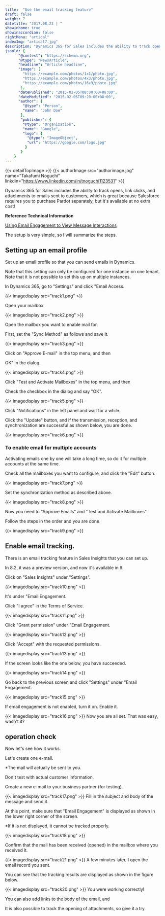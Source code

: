 ```yaml
---
title:  "Use the email tracking feature"
draft: false
weight: 7
datetitle: "2017.08.23 | "
showinhome: true
showinaccordian: false
rightMenu: "artical"
indexImg: "artical7.jpg"
description: "Dynamics 365 for Sales includes the ability to track opens, link clicks, and attachments to emails sent to customers, which is great because Salesforce requires you to purchase Pardot separately, but it's available at no extra cost!"
jsonld: {
      "@context": "https://schema.org",
      "@type": "NewsArticle",
      "headline": "Article headline",
      "image": [
        "https://example.com/photos/1x1/photo.jpg",
        "https://example.com/photos/4x3/photo.jpg",
        "https://example.com/photos/16x9/photo.jpg"
       ],
      "datePublished": "2015-02-05T08:00:00+08:00",
      "dateModified": "2015-02-05T09:20:00+08:00",
      "author": {
        "@type": "Person",
        "name": "John Doe"
       },
       "publisher": {
        "@type": "Organization",
        "name": "Google",
        "logo": {
          "@type": "ImageObject",
          "url": "https://google.com/logo.jpg"
         }
       }
    }
---
```

{{< detailTopImage >}}
{{< authorImage src="authorimage.jpg" name="Takafumi Noguchi" linkdin="https://www.linkedin.com/in/tnoguchi1123531" >}}
<!-- Intro  -->
Dynamics 365 for Sales includes the ability to track opens, link clicks, and attachments to emails sent to customers, which is great because Salesforce requires you to purchase Pardot separately, but it's available at no extra cost!

**Reference Technical Information**

[Using Email Engagement to View Message Interactions](https://docs.microsoft.com/ja-jp/dynamics365/ai/sales/email-engagement)

The setup is very simple, so I will summarize the steps.

## Setting up an email profile
Set up an email profile so that you can send emails in Dynamics.

Note that this setting can only be configured for one instance on one tenant.
Note that it is not possible to set this up on multiple instances.

In Dynamics 365, go to "Settings" and click "Email Access.
<!-- Image= track1.png -->
{{< imagedisplay src="track1.png" >}}

Open your mailbox.
<!-- Image= track2.png -->
{{< imagedisplay src="track2.png" >}}

Open the mailbox you want to enable mail for.

First, set the "Sync Method" as follows and save it.
<!-- Image= track3.png -->
{{< imagedisplay src="track3.png" >}}

Click on "Approve E-mail" in the top menu, and then

OK" in the dialog.
<!-- Image= track4.png -->
{{< imagedisplay src="track4.png" >}}

Click "Test and Activate Mailboxes" in the top menu, and then

Check the checkbox in the dialog and say "OK".
<!-- Image= track5.png -->
{{< imagedisplay src="track5.png" >}}

Click "Notifications" in the left panel and wait for a while.

Click the "Update" button, and if the transmission, reception, and synchronization are successful as shown below, you are done.
<!-- Image= track6.png -->
{{< imagedisplay src="track6.png" >}}

### To enable email for multiple accounts
Activating emails one by one will take a long time, so do it for multiple accounts at the same time.

Check all the mailboxes you want to configure, and click the "Edit" button.
<!-- Image= track7.png -->
{{< imagedisplay src="track7.png" >}}

Set the synchronization method as described above.
<!-- Image= track8.png -->
{{< imagedisplay src="track8.png" >}}

Now you need to "Approve Emails" and "Test and Activate Mailboxes".

Follow the steps in the order and you are done.
<!-- Image= track9.png -->
{{< imagedisplay src="track9.png" >}}


## Enable email tracking.
There is an email tracking feature in Sales Insights that you can set up.

In 8.2, it was a preview version, and now it's available in 9.

Click on "Sales Insights" under "Settings".
<!-- Image= track10.png -->
{{< imagedisplay src="track10.png" >}}

It's under "Email Engagement. 

Click "I agree" in the Terms of Service.
<!-- Image= track11.png -->
{{< imagedisplay src="track11.png" >}}

Click "Grant permission" under "Email Engagement.
<!-- Image= track12.png -->
{{< imagedisplay src="track12.png" >}}

Click "Accept" with the requested permissions.
<!-- Image= track13.png -->
{{< imagedisplay src="track13.png" >}}

If the screen looks like the one below, you have succeeded.
<!-- Image= track14.png -->
{{< imagedisplay src="track14.png" >}}

Go back to the previous screen and click "Settings" under "Email Engagement.
<!-- Image= track15.png -->
{{< imagedisplay src="track15.png" >}}

If email engagement is not enabled, turn it on.
Enable it.
<!-- Image= track16.png -->
{{< imagedisplay src="track16.png" >}}
Now you are all set. That was easy, wasn't it?

## operation check
Now let's see how it works.

Let's create one e-mail.

*The mail will actually be sent to you.

Don't test with actual customer information.

Create a new e-mail to your business partner (for testing).
<!-- Image= track17.png -->
{{< imagedisplay src="track17.png" >}}
Fill in the subject and body of the message and send it.

At this point, make sure that "Email Engagement" is displayed as shown in the lower right corner of the screen.

*If it is not displayed, it cannot be tracked properly.
<!-- Image= track18.png -->
{{< imagedisplay src="track18.png" >}}

Confirm that the mail has been received (opened) in the mailbox where you received it.
<!-- Image= track21.png -->
{{< imagedisplay src="track21.png" >}}
A few minutes later, I open the email record you sent.

You can see that the tracking results are displayed as shown in the figure below.
<!-- Image= track20.png -->
{{< imagedisplay src="track20.png" >}}
You were working correctly!


You can also add links to the body of the email, and

It is also possible to track the opening of attachments, so give it a try.